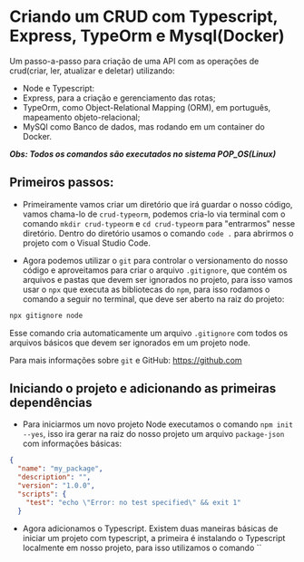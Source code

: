 # Criando um CRUD com Typescript, Express, TypeOrm e Mysql(Docker)

Um passo-a-passo para criação de uma API com as operações de crud(criar, ler, atualizar e deletar) utilizando:

- Node e Typescript:
- Express, para a criação e gerenciamento das rotas;
- TypeOrm, como Object-Relational Mapping (ORM), em português, mapeamento objeto-relacional;
- MySQl como Banco de dados, mas rodando em um container do Docker.

**_Obs: Todos os comandos são executados no sistema POP_OS(Linux)_**

## Primeiros passos:

- Primeiramente vamos criar um diretório que irá guardar o nosso código, vamos chama-lo de `crud-typeorm`, podemos cria-lo via terminal com o comando `mkdir crud-typeorm` e `cd crud-typeorm` para "entrarmos" nesse diretório. Dentro do diretório usamos o comando `code .` para abrirmos o projeto com o Visual Studio Code.

- Agora podemos utilizar o `git` para controlar o versionamento do nosso código e aproveitamos para criar o arquivo `.gitignore`, que contém os arquivos e pastas que devem ser ignorados no projeto, para isso vamos usar o `npx` que executa as bibliotecas do `npm`, para isso rodamos o comando a seguir no terminal, que deve ser aberto na raiz do projeto:

```bash
npx gitignore node
```

Esse comando cria automaticamente um arquivo `.gitignore` com todos os arquivos básicos que devem ser ignorados em um projeto node.

Para mais informações sobre `git` e GitHub: https://github.com

## Iniciando o projeto e adicionando as primeiras dependências

- Para iniciarmos um novo projeto Node executamos o comando `npm init --yes`, isso ira gerar na raiz do nosso projeto um arquivo `package-json` com informações básicas:

```json
{
  "name": "my_package",
  "description": "",
  "version": "1.0.0",
  "scripts": {
    "test": "echo \"Error: no test specified\" && exit 1"
  }
```

- Agora adicionamos o Typescript.
Existem duas maneiras básicas de iniciar um projeto com typescript, a primeira é instalando o Typescript localmente em nosso projeto, para isso utilizamos o comando ``



